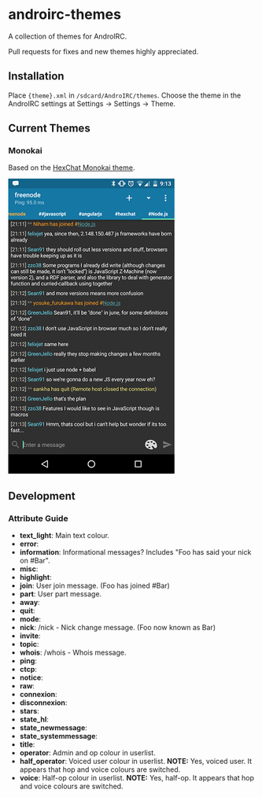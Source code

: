 # androirc-themes
A collection of themes for AndroIRC.

Pull requests for fixes and new themes highly appreciated.

## Installation
Place ```{theme}.xml``` in ```/sdcard/AndroIRC/themes```.
Choose the theme in the AndroIRC settings at Settings -> Settings -> Theme.

## Current Themes

### Monokai
Based on the [HexChat Monokai theme](https://hexchat.github.io/themes.html).

![Monokai screenshot](/Monokai/Monokai_screenshot.png?raw=true "Monokai screenshot")


## Development

### Attribute Guide

- __text_light__: Main text colour.
- __error__: 
- __information__: Informational messages? Includes "Foo has said your nick on #Bar".
- __misc__: 
- __highlight__: 
- __join__: User join message. (Foo has joined #Bar)
- __part__: User part message. 
- __away__: 
- __quit__: 
- __mode__: 
- __nick__: /nick - Nick change message. (Foo now known as Bar)
- __invite__: 
- __topic__: 
- __whois__: /whois - Whois message.
- __ping__: 
- __ctcp__: 
- __notice__: 
- __raw__: 
- __connexion__: 
- __disconnexion__: 
- __stars__: 
- __state_hl__: 
- __state_newmessage__: 
- __state_systemmessage__: 
- __title__: 
- __operator__: Admin and op colour in userlist.
- __half_operator__: Voiced user colour in userlist. __NOTE:__ Yes, voiced user. It appears that hop and voice colours are switched.
- __voice__: Half-op colour in userlist. __NOTE:__ Yes, half-op. It appears that hop and voice colours are switched.